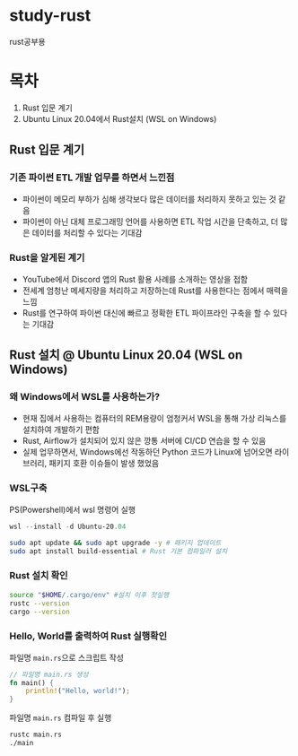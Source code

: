 # study-rust
rust공부용

# 목차
1. Rust 입문 계기
2. Ubuntu Linux 20.04에서 Rust설치 (WSL on Windows)

## Rust 입문 계기
### 기존 파이썬 ETL 개발 업무를 하면서 느낀점
- 파이썬이 메모리 부하가 심해 생각보다 많은 데이터를 처리하지 못하고 있는 것 같음
- 파이썬이 아닌 대체 프로그래밍 언어를 사용하면 ETL 작업 시간을 단축하고, 더 많은 데이터를 처리할 수 있다는 기대감

### Rust을 알게된 계기
- YouTube에서 Discord 앱의 Rust 활용 사례를 소개하는 영상을 접함
- 전세계 엄청난 메세지량을 처리하고 저장하는데 Rust를 사용한다는 점에서 매력을 느낌
- Rust를 연구하여 파이썬 대신에 빠르고 정확한 ETL 파이프라인 구축을 할 수 있다는 기대감

## Rust 설치 @ Ubuntu Linux 20.04 (WSL on Windows)  
### 왜 Windows에서 WSL를 사용하는가?
- 현재 집에서 사용하는 컴퓨터의 REM용량이 엄청커서 WSL을 통해 가상 리눅스를 설치하여 개발하기 편함
- Rust, Airflow가 설치되어 있지 않은 깡통 서버에 CI/CD 연습을 할 수 있음
- 실제 업무하면서, Windows에선 작동하던 Python 코드가 Linux에 넘어오면 라이브러리, 패키지 호환 이슈들이 발생 했었음

### WSL구축
PS(Powershell)에서 wsl 명령어 실행
```powershell
wsl --install -d Ubuntu-20.04
```

```bash
sudo apt update && sudo apt upgrade -y # 패키지 업데이트
sudo apt install build-essential # Rust 기본 컴파일러 설치
```

### Rust 설치 확인
```bash
source "$HOME/.cargo/env" #설치 이후 첫실행
rustc --version
cargo --version
```

### Hello, World를 출력하여 Rust 실행확인
파일명 `main.rs`으로 스크립트 작성
```rust
// 파일명 main.rs 생성
fn main() {
    println!("Hello, world!");
}
```

파일명 `main.rs` 컴파일 후 실행
```bash
rustc main.rs
./main
```